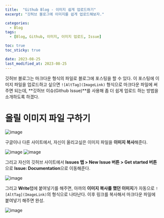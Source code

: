 ```yaml
---
title:  "Github Blog - 이미지 쉽게 업로드하기"
excerpt: "깃허브 블로그에 이미지를 쉽게 업로드해보자."

categories:
  - Blog
tags:
  - [Blog, Github, 이미지, 이미지 업로드, Issue]

toc: true
toc_sticky: true

date: 2023-08-25
last_modified_at: 2023-08-25
---
```


깃허브 블로그는 마크다운 형식의 파일로 블로그에 포스팅을 할 수 있다. 이 포스팅에 이미지 파일을 업로드하고 싶으면 ``![AltTag](ImageLink)`` 형식으로 마크다운 파일에 써주면 되는데, **깃허브 이슈(Github Issue)**를 사용해 좀 더 쉽게 업로드 하는 방법을 소개하도록 하겠다.

# 올릴 이미지 파일 구하기
![image](https://github.com/98tech-savvy/98tech-savvy.github.io/assets/128434645/b14a6700-51be-4447-9a23-a9dcbe234e0e)

구글이나 다른 사이트에서, 자신이 올리고싶은 이미지 파일을 **이미지 복사**해준다. 

![image](https://github.com/98tech-savvy/98tech-savvy.github.io/assets/128434645/915d1a28-f2fa-4a24-bdd1-bde09a11acb5)
![image](https://github.com/98tech-savvy/98tech-savvy.github.io/assets/128434645/569603b8-608a-45f9-b7f1-abf9161b788b)

그리고 자신의 깃허브 사이트에서 **Issues 탭 > New Issue 버튼 > Get started 버튼**으로 **Issue: Documentation**으로 이동해준다.

![image](https://github.com/98tech-savvy/98tech-savvy.github.io/assets/128434645/006f892c-d223-4f43-b896-0e2c0ba635f8)

그리고 **Write**탭에 붙여넣기를 해주면, 아까의 **이미지 복사를 했던 이미지**가 자동으로 ``![AltTag](ImageLink)``의 형식으로 나타난다. 이후 링크를 복사해서 마크다운 파일에 붙여넣기 해주면 완성.

![image](https://github.com/98tech-savvy/98tech-savvy.github.io/assets/128434645/982591f8-3c78-4aed-baad-6502eebb5f6b)